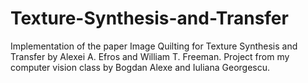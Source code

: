 # Texture-Synthesis-and-Transfer
Implementation of the paper Image Quilting for Texture Synthesis and Transfer by Alexei A. Efros and William T. Freeman. Project from my computer vision class by Bogdan Alexe and Iuliana Georgescu.
